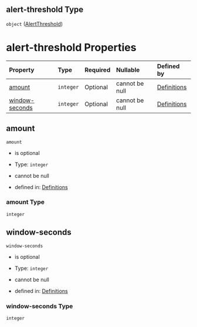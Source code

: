## alert-threshold Type

`object` ([AlertThreshold](definitions-definitions-blocksentinel-properties-alertthreshold.md))

# alert-threshold Properties

| Property                          | Type      | Required | Nullable       | Defined by                                                                                                                                                                                              |
| :-------------------------------- | :-------- | :------- | :------------- | :------------------------------------------------------------------------------------------------------------------------------------------------------------------------------------------------------ |
| [amount](#amount)                 | `integer` | Optional | cannot be null | [Definitions](definitions-definitions-blocksentinel-properties-alertthreshold-properties-amount.md "#/definitions/blockSentinel/properties/alert-threshold/properties/amount")                 |
| [window-seconds](#window-seconds) | `integer` | Optional | cannot be null | [Definitions](definitions-definitions-blocksentinel-properties-alertthreshold-properties-window-seconds.md "#/definitions/blockSentinel/properties/alert-threshold/properties/window-seconds") |

## amount



`amount`

*   is optional

*   Type: `integer`

*   cannot be null

*   defined in: [Definitions](definitions-definitions-blocksentinel-properties-alertthreshold-properties-amount.md "#/definitions/blockSentinel/properties/alert-threshold/properties/amount")

### amount Type

`integer`

## window-seconds



`window-seconds`

*   is optional

*   Type: `integer`

*   cannot be null

*   defined in: [Definitions](definitions-definitions-blocksentinel-properties-alertthreshold-properties-window-seconds.md "#/definitions/blockSentinel/properties/alert-threshold/properties/window-seconds")

### window-seconds Type

`integer`
